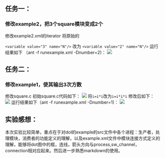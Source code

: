 ## 任务一：
### 修改example2，把3个square模块变成2个
修改example2.xml的iterator
将原始的

`<variable value="3" name="N"/>`
改为 `<variable value="2" name="N"/>`
运行结果如下 （ant -f runexample.xml -Dnumber=2)：
![](http://p1.bqimg.com/567571/c0b917b560dbe9ca.png)
## 任务二：
### 修改example1，使其输出3次方数
修改square.c
初始square.c代码如下：
![](http://upload-images.jianshu.io/upload_images/3243315-a0cb7efa364c37a9.png?imageMogr2/auto-orient/strip%7CimageView2/2/w/1240)
将`i=i*i`改为`i=i*i*i`
修改后如下：
![](http://upload-images.jianshu.io/upload_images/3243315-9f008707fdc183c6.png?imageMogr2/auto-orient/strip%7CimageView2/2/w/1240)
运行结果如下（ant -f runexample.xml -Dnumber=1)：
![](http://p1.bpimg.com/567571/2ea0659cf11fd692.png)
## 实验感想：
本次实验比较简单，重点在于对dol的example的src文件中各个进程：生产者，处理模块，消费者的功能定义的理解，以及example.xml文件中模块连接方式定义的理解，能够将dot图中的框，连线，箭头方向与process,sw_channel，connection相对应起来。然后进一步熟悉markdown的使用。
